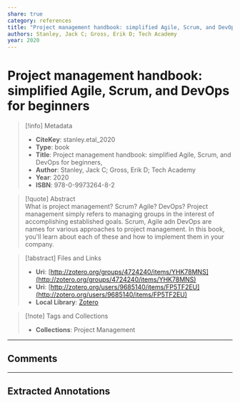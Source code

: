 ```yaml
---  
share: true  
category: references  
title: "Project management handbook: simplified Agile, Scrum, and DevOps for beginners"  
authors: Stanley, Jack C; Gross, Erik D; Tech Academy  
year: 2020  
---  
```

  
# Project management handbook: simplified Agile, Scrum, and DevOps for beginners  
  
> [!info] Metadata  
> - **CiteKey**: stanley.etal_2020  
> - **Type**: book  
> - **Title**: Project management handbook: simplified Agile, Scrum, and DevOps for beginners,   
> - **Author**: Stanley, Jack C; Gross, Erik D; Tech Academy  
> - **Year**: 2020   
> - **ISBN**: 978-0-9973264-8-2  
  
> [!quote] Abstract  
> What is project management? Scrum? Agile? DevOps? Project management simply refers to managing groups in the interest of accomplishing established goals. Scrum, Agile adn DevOps are names for various approaches to project management. In this book, you'll learn about each of these and how to implement them in your company.  
  
> [!abstract] Files and Links  
> - **Uri**: [http://zotero.org/groups/4724240/items/YHK78MNS](http://zotero.org/groups/4724240/items/YHK78MNS)  
> - **Uri**: [http://zotero.org/users/9685140/items/FP5TF2EU](http://zotero.org/users/9685140/items/FP5TF2EU)  
> - **Local Library**: [Zotero]((zotero://select/library/items/FP5TF2EU))  
  
> [!note] Tags and Collections  
> - **Collections**: Project Management  
  
----  
  
## Comments  
  
  
  
----  
  
## Extracted Annotations  
  
